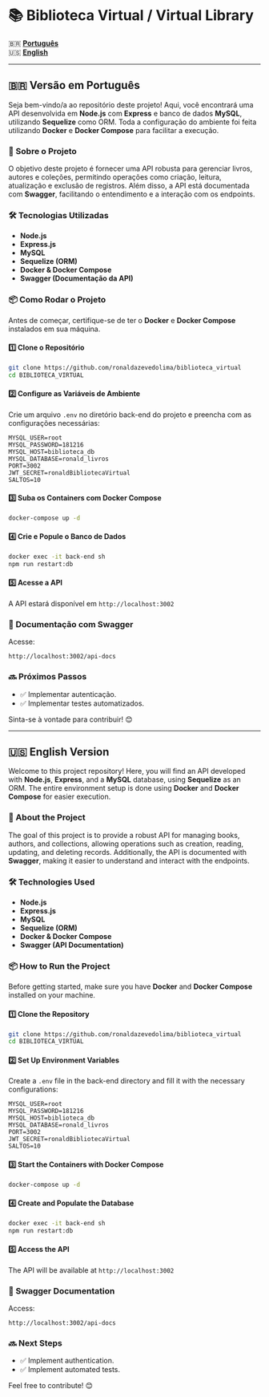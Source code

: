 # 📚 Biblioteca Virtual / Virtual Library

🇧🇷 **[Português](#-versao-em-portugues)**  
🇺🇸 **[English](#-english-version)**

---

## 🇧🇷 Versão em Português

Seja bem-vindo/a ao repositório deste projeto! Aqui, você encontrará uma API desenvolvida em **Node.js** com **Express** e banco de dados **MySQL**, utilizando **Sequelize** como ORM. Toda a configuração do ambiente foi feita utilizando **Docker** e **Docker Compose** para facilitar a execução.

### 🚀 Sobre o Projeto
O objetivo deste projeto é fornecer uma API robusta para gerenciar livros, autores e coleções, permitindo operações como criação, leitura, atualização e exclusão de registros. Além disso, a API está documentada com **Swagger**, facilitando o entendimento e a interação com os endpoints.

### 🛠️ Tecnologias Utilizadas
- **Node.js**
- **Express.js**
- **MySQL**
- **Sequelize (ORM)**
- **Docker & Docker Compose**
- **Swagger (Documentação da API)**

### 📦 Como Rodar o Projeto
Antes de começar, certifique-se de ter o **Docker** e **Docker Compose** instalados em sua máquina.

#### 1️⃣ Clone o Repositório
```bash
git clone https://github.com/ronaldazevedolima/biblioteca_virtual
cd BIBLIOTECA_VIRTUAL
```

#### 2️⃣ Configure as Variáveis de Ambiente
Crie um arquivo `.env` no diretório back-end do projeto e preencha com as configurações necessárias:

```env
MYSQL_USER=root
MYSQL_PASSWORD=181216
MYSQL_HOST=biblioteca_db
MYSQL_DATABASE=ronald_livros
PORT=3002
JWT_SECRET=ronaldBibliotecaVirtual
SALTOS=10
```

#### 3️⃣ Suba os Containers com Docker Compose
```bash
docker-compose up -d
```

#### 4️⃣ Crie e Popule o Banco de Dados
```bash
docker exec -it back-end sh
npm run restart:db
```

#### 5️⃣ Acesse a API
A API estará disponível em `http://localhost:3002`

### 📖 Documentação com Swagger
Acesse:
```
http://localhost:3002/api-docs
```

### 🔜 Próximos Passos
- ✅ Implementar autenticação.
- ✅ Implementar testes automatizados.

Sinta-se à vontade para contribuir! 😊

---

## 🇺🇸 English Version

Welcome to this project repository! Here, you will find an API developed with **Node.js**, **Express**, and a **MySQL** database, using **Sequelize** as an ORM. The entire environment setup is done using **Docker** and **Docker Compose** for easier execution.

### 🚀 About the Project
The goal of this project is to provide a robust API for managing books, authors, and collections, allowing operations such as creation, reading, updating, and deleting records. Additionally, the API is documented with **Swagger**, making it easier to understand and interact with the endpoints.

### 🛠️ Technologies Used
- **Node.js**
- **Express.js**
- **MySQL**
- **Sequelize (ORM)**
- **Docker & Docker Compose**
- **Swagger (API Documentation)**

### 📦 How to Run the Project
Before getting started, make sure you have **Docker** and **Docker Compose** installed on your machine.

#### 1️⃣ Clone the Repository
```bash
git clone https://github.com/ronaldazevedolima/biblioteca_virtual
cd BIBLIOTECA_VIRTUAL
```

#### 2️⃣ Set Up Environment Variables
Create a `.env` file in the back-end directory and fill it with the necessary configurations:

```env
MYSQL_USER=root
MYSQL_PASSWORD=181216
MYSQL_HOST=biblioteca_db
MYSQL_DATABASE=ronald_livros
PORT=3002
JWT_SECRET=ronaldBibliotecaVirtual
SALTOS=10
```

#### 3️⃣ Start the Containers with Docker Compose
```bash
docker-compose up -d
```

#### 4️⃣ Create and Populate the Database
```bash
docker exec -it back-end sh
npm run restart:db
```

#### 5️⃣ Access the API
The API will be available at `http://localhost:3002`

### 📖 Swagger Documentation
Access:
```
http://localhost:3002/api-docs
```

### 🔜 Next Steps
- ✅ Implement authentication.
- ✅ Implement automated tests.

Feel free to contribute! 😊

